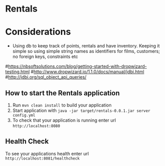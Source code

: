 # Rentals

# Considerations
- Using db to keep track of points, rentals and have inventory. Keeping it simple so
using simple string names as identifiers for films, customers; no foreign keys, constraints etc

#https://nbsoftsolutions.com/blog/getting-started-with-dropwizard-testing.html
#http://www.dropwizard.io/1.1.0/docs/manual/jdbi.html
#http://jdbi.org/sql_object_api_queries/

How to start the Rentals application
---

1. Run `mvn clean install` to build your application
1. Start application with `java -jar target/rentals-0.0.1.jar server config.yml`
1. To check that your application is running enter url `http://localhost:8080`

Health Check
---

To see your applications health enter url `http://localhost:8081/healthcheck`
